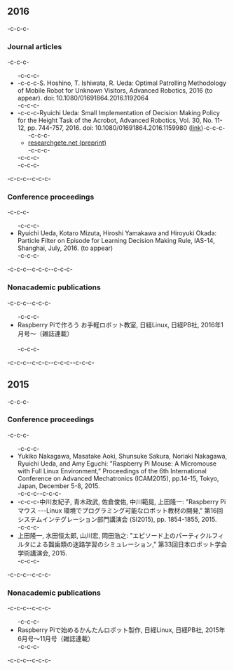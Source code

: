<h2>2016</h2>-c-c-c-<h3>Journal articles</h3>-c-c-c-<ul>-c-c-c-	<li>-c-c-c-S. Hoshino, T. Ishiwata, R. Ueda: Optimal Patrolling Methodology of Mobile Robot for Unknown Visitors, Advanced Robotics, 2016 (to appear). doi: 10.1080/01691864.2016.1192064</li>-c-c-c-	<li>-c-c-c-Ryuichi Ueda: Small Implementation of Decision Making Policy for the Height Task of the Acrobot, Advanced Robotics, Vol. 30, No. 11-12, pp. 744-757, 2016. doi: 10.1080/01691864.2016.1159980 (<a href="http://www.tandfonline.com/doi/abs/10.1080/01691864.2016.1159980" target="_blank">link</a>)-c-c-c-<ul>-c-c-c-	<li><a href="https://www.researchgate.net/publication/296198818_Small_Implementation_of_Decision_Making_Policy_for_the_Height_Task_of_the_Acrobot" target="_blank">researchgete.net (preprint)</a></li>-c-c-c-</ul>-c-c-c-</li>-c-c-c-</ul>-c-c-c--c-c-c-<h3>Conference proceedings</h3>-c-c-c-<ul>-c-c-c-	<li>Ryuichi Ueda, Kotaro Mizuta, Hiroshi Yamakawa and Hiroyuki Okada: Particle Filter on Episode for Learning Decision Making Rule, IAS-14, Shanghai, July, 2016. (to appear)</li>-c-c-c-</ul>-c-c-c--c-c-c--c-c-c-<h3>Nonacademic publications</h3>-c-c-c--c-c-c-<ul>-c-c-c- <li>Raspberry Piで作ろう お手軽ロボット教室, 日経Linux, 日経PB社, 2016年1月号〜（雑誌連載）</li><br />-c-c-c-</ul>-c-c-c--c-c-c--c-c-c--c-c-c-<h2>2015</h2>-c-c-c-<h3>Conference proceedings</h3>-c-c-c-<ul>-c-c-c-	<li>Yukiko Nakagawa, Masatake Aoki, Shunsuke Sakura, Noriaki Nakagawa, Ryuichi Ueda, and Amy Eguchi: "Raspberry Pi Mouse: A Micromouse with Full Linux Environment," Proceedings of the 6th International Conference on Advanced Mechatronics (ICAM2015), pp.14-15, Tokyo, Japan, December 5-8, 2015.</li>-c-c-c--c-c-c-	<li>-c-c-c-中川友紀子, 青木政武, 佐倉俊佑, 中川範晃, 上田隆一: "Raspberry Pi マウス ---Linux 環境でプログラミング可能なロボット教材の開発," 第16回システムインテグレーション部門講演会 (SI2015), pp. 1854-1855, 2015.</li>-c-c-c-	<li>上田隆一, 水田恒太郎, 山川宏, 岡田浩之: "エピソード上のパーティクルフィルタによる齧歯類の迷路学習のシミュレーション," 第33回日本ロボット学会学術講演会, 2015.</li>-c-c-c-</ul>-c-c-c--c-c-c-<h3>Nonacademic publications</h3>-c-c-c--c-c-c-<ul>-c-c-c- <li>Raspberry Piで始めるかんたんロボット製作, 日経Linux, 日経PB社, 2015年6月号〜11月号（雑誌連載）</li>-c-c-c-</ul>-c-c-c--c-c-c-
